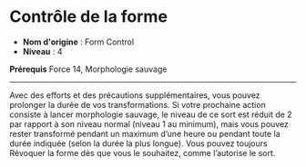 # Contrôle de la forme

 * **Nom d'origine** : Form Control
 * **Niveau** : 4


<p><strong>Prérequis</strong> Force 14, Morphologie sauvage</p>
<hr>
<p>Avec des efforts et des précautions supplémentaires, vous pouvez prolonger la durée de vos transformations. Si votre prochaine action consiste à lancer morphologie sauvage, le niveau de ce sort est réduit de 2 par rapport à son niveau normal (niveau 1 au minimum), mais vous pouvez rester transformé pendant un maximum d’une heure ou pendant toute la durée indiquée (selon la durée la plus longue). Vous pouvez toujours Révoquer la forme dès que vous le souhaitez, comme l’autorise le sort.</p>